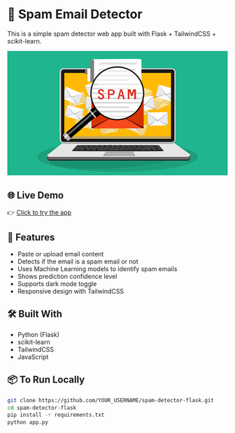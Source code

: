 # 🧠 Spam Email Detector

This is a simple spam detector web app built with Flask + TailwindCSS + scikit-learn.

![Spam Email Detector UI](Images/spam-image.png)

## 🌐 Live Demo

👉 [Click to try the app](https://spam-email-detector-2y1t.onrender.com/)

## 🚀 Features

- Paste or upload email content
- Detects if the email is a spam email or not
- Uses Machine Learning models to identify spam emails
- Shows prediction confidence level
- Supports dark mode toggle
- Responsive design with TailwindCSS

## 🛠 Built With

- Python (Flask)
- scikit-learn
- TailwindCSS
- JavaScript

## 📦 To Run Locally

```bash
git clone https://github.com/YOUR_USERNAME/spam-detector-flask.git
cd spam-detector-flask
pip install -r requirements.txt
python app.py
